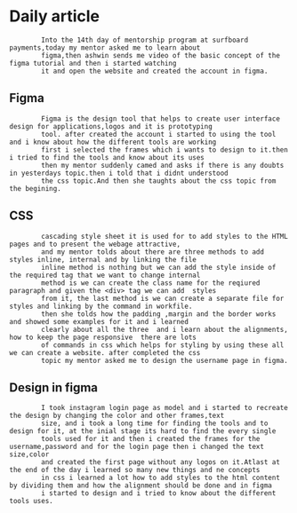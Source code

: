 

# Daily article
     
            Into the 14th day of mentorship program at surfboard payments,today my mentor asked me to learn about 
            figma,then ashwin sends me video of the basic concept of the figma tutorial and then i started watching 
            it and open the website and created the account in figma.

## Figma 
    
            Figma is the design tool that helps to create user interface design for applications,logos and it is prototyping
            tool. after created the account i started to using the tool and i know about how the different tools are working
            first i selected the frames which i wants to design to it.then i tried to find the tools and know about its uses
            then my mentor suddenly camed and asks if there is any doubts in yesterdays topic.then i told that i didnt understood 
            the css topic.And then she taughts about the css topic from the begining.

## CSS
     
            cascading style sheet it is used for to add styles to the HTML pages and to present the webage attractive,
            and my mentor tolds about there are three methods to add styles inline, internal and by linking the file
            inline method is nothing but we can add the style inside of the required tag that we want to change internal 
            method is we can create the class name for the reqiured paragraph and given the <div> tag we can add  styles 
            from it, the last method is we can create a separate file for styles and linking by the command in workfile.
            then she tolds how the padding ,margin and the border works and showed some examples for it and i learned 
            clearly about all the three  and i learn about the alignments, how to keep the page responsive  there are lots 
            of commands in css which helps for styling by using these all we can create a website. after completed the css
            topic my mentor asked me to design the username page in figma.
 

## Design in figma 
    
            I took instagram login page as model and i started to recreate the design by changing the color and other frames,text
            size, and i took a long time for finding the tools and to design for it, at the inial stage its hard to find the every single 
            tools used for it and then i created the frames for the username,password and for the login page then i changed the text size,color
            and created the first page without any logos on it.Atlast at the end of the day i learned so many new things and ne concepts 
            in css i learned a lot how to add styles to the html content by dividing them and how the alignment should be done and in figma 
            i started to design and i tried to know about the different tools uses.
